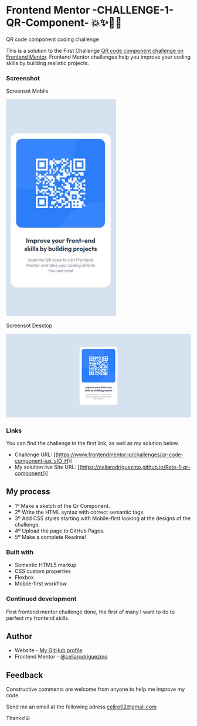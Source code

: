 # Frontend Mentor -CHALLENGE-1-QR-Component- 💥✨🐱‍🏍

QR code component coding challenge

This is a solution to the First Challenge [QR code component challenge on Frontend Mentor](https://www.frontendmentor.io/challenges/qr-code-component-iux_sIO_H).
Frontend Mentor challenges help you improve your coding skills by building realistic projects.

### Screenshot



Screensot Mobile





<img src="./images/viewQrMobile.JPG" width="300"/>




Screensot Desktop





<img src="./images/viewQrDesktop.JPG" width="750"/>





### Links

You can find the challenge in the first link, as well as my solution below.

- Challenge URL: [(https://www.frontendmentor.io/challenges/qr-code-component-iux_sIO_H)]
- My solution live Site URL: [(https://celiarodriguezmo.github.io/Reto-1-qr-component/)]

## My process

- 1º Make a sketch of the Qr Component.
- 2º Write the HTML syntax with correct semantic tags.
- 3º Add CSS styles starting with Mobile-first looking at the designs of the challenge.
- 4º Upload the page to GitHub Pages.
- 5º Make a complete Readme!

### Built with

- Semantic HTML5 markup
- CSS custom properties
- Flexbox
- Mobile-first workflow

### Continued development

First frontend mentor challenge done, the first of many I want to do to perfect my frontend skills.

## Author

- Website - [My GitHub profile](https://github.com/celiarodriguezmo)
- Frontend Mentor - [@celiarodriguezmo](https://www.frontendmentor.io/profile/celiarodriguezmo)

## Feedback

Constructive comments are welcome from anyone to help me improve my code.

Send me an email at the following adress celiro02@gmail.com

Thanks!☮
